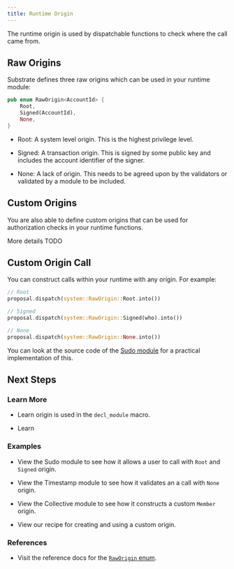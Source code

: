 ```yaml
---
title: Runtime Origin
---
```


The runtime origin is used by dispatchable functions to check where the call came from.

## Raw Origins

Substrate defines three raw origins which can be used in your runtime module:

```rust
pub enum RawOrigin<AccountId> {
	Root,
	Signed(AccountId),
	None,
}
```

- Root: A system level origin. This is the highest privilege level.

- Signed: A transaction origin. This is signed by some public key and includes the account
  identifier of the signer.

- None: A lack of origin. This needs to be agreed upon by the validators or validated by a module to
  be included.

## Custom Origins

You are also able to define custom origins that can be used for authorization checks in your runtime
functions.

More details TODO

## Custom Origin Call

You can construct calls within your runtime with any origin. For example:

```rust
// Root
proposal.dispatch(system::RawOrigin::Root.into())

// Signed
proposal.dispatch(system::RawOrigin::Signed(who).into())

// None
proposal.dispatch(system::RawOrigin::None.into())
```

You can look at the source code of the
[Sudo module](https://substrate.dev/rustdocs/v3.0.0/pallet_sudo/index.html) for a practical
implementation of this.

## Next Steps

### Learn More

- Learn origin is used in the `decl_module` macro.

- Learn

### Examples

- View the Sudo module to see how it allows a user to call with `Root` and `Signed` origin.

- View the Timestamp module to see how it validates an a call with `None` origin.

- View the Collective module to see how it constructs a custom `Member` origin.

- View our recipe for creating and using a custom origin.

### References

- Visit the reference docs for the
  [`RawOrigin` enum](https://substrate.dev/rustdocs/v3.0.0/frame_system/enum.RawOrigin.html).
